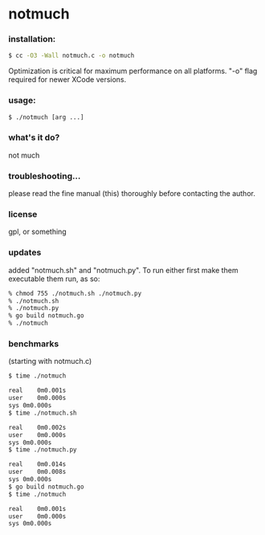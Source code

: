 # notmuch

### installation:
```sh
$ cc -O3 -Wall notmuch.c -o notmuch
```
Optimization is critical for maximum performance on all platforms.  "-o" flag required for newer XCode versions.

### usage:
```sh
$ ./notmuch [arg ...]
```
### what's it do?
not much

### troubleshooting...
please read the fine manual (this) thoroughly before contacting the author.

### license
gpl, or something

### updates
added "notmuch.sh" and "notmuch.py". To run either first make them executable them run, as so:
```sh
% chmod 755 ./notmuch.sh ./notmuch.py
% ./notmuch.sh
% ./notmuch.py
% go build notmuch.go
% ./notmuch
```
### benchmarks
(starting with notmuch.c)
```sh
$ time ./notmuch

real	0m0.001s
user	0m0.000s
sys	0m0.000s
$ time ./notmuch.sh

real	0m0.002s
user	0m0.000s
sys	0m0.000s
$ time ./notmuch.py

real	0m0.014s
user	0m0.008s
sys	0m0.000s
$ go build notmuch.go
$ time ./notmuch

real	0m0.001s
user	0m0.000s
sys	0m0.000s
```
